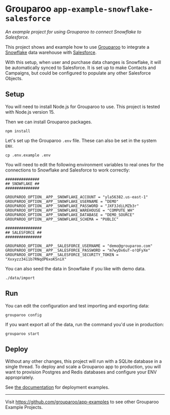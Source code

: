# Grouparoo `app-example-snowflake-salesforce`

_An example project for using Grouparoo to connect Snowflake to Salesforce._

This project shows and example how to use [Grouparoo](https://www.grouparoo.com/) to integrate a [Snowflake](https://www.snowflake.com/) data warehouse with [Salesforce](https://www.salesforce.com).

With this setup, when user and purchase data changes is Snowflake, it will be automatically synced to Salesforce. It is set up to make Contacts and Campaigns, but could be configured to populate any other Salesforce Objects.

## Setup

You will need to install Node.js for Grouparoo to use. This project is tested with Node.js version 15.

Then we can install Grouparoo packages.

```
npm install
```

Let's set up the Grouparoo `.env` file. These can also be set in the system `ENV`.

```
cp .env.example .env
```

You will need to edit the following environment variables to real ones for the connections to Snowflake and Salesforce to work correctly:

```
###############
## SNOWFLAKE ##
###############

GROUPAROO_OPTION__APP__SNOWFLAKE_ACCOUNT = "yla56382.us-east-1"
GROUPAROO_OPTION__APP__SNOWFLAKE_USERNAME = "DEMO"
GROUPAROO_OPTION__APP__SNOWFLAKE_PASSWORD = "JXF3JdiLMZb3r"
GROUPAROO_OPTION__APP__SNOWFLAKE_WAREHOUSE = "COMPUTE_WH"
GROUPAROO_OPTION__APP__SNOWFLAKE_DATABASE = "DEMO_SOURCE"
GROUPAROO_OPTION__APP__SNOWFLAKE_SCHEMA = "PUBLIC"

################
## SALESFORCE ##
################

GROUPAROO_OPTION__APP__SALESFORCE_USERNAME = "demo@grouparoo.com"
GROUPAROO_OPTION__APP__SALESFORCE_PASSWORD = "m7wyDx6uT-o!QFyXe"
GROUPAROO_OPTION__APP__SALESFORCE_SECURITY_TOKEN = "Xxxyzz34i1b7RNqdP6xoKSniX"
```

You can also seed the data in Snowflake if you like with demo data.

```
./data/import
```


## Run

You can edit the configuration and test importing and exporting data:

```
grouparoo config
```

If you want export all of the data, run the command you'd use in production:

```
grouparoo start
```

## Deploy

Without any other changes, this project will run with a SQLite database in a single thread. To deploy and scale a Grouparoo app to production, you will want to provision Postgres and Redis databases and configure your ENV appropriately.

See [the documentation](https://www.grouparoo.com/docs/deployment) for deployment examples.

---

Visit https://github.com/grouparoo/app-examples to see other Grouparoo Example Projects.

